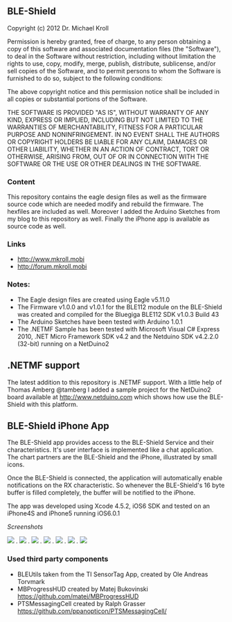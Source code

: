 ## BLE-Shield


Copyright (c) 2012 Dr. Michael Kroll

Permission is hereby granted, free of charge, to any person obtaining a copy of this 
software and associated documentation files (the "Software"), to deal in the Software 
without restriction, including without limitation the rights to use, copy, modify, merge, 
publish, distribute, sublicense, and/or sell copies of the Software, and to permit persons 
to whom the Software is furnished to do so, subject to the following conditions:

The above copyright notice and this permission notice shall be included in all copies or 
substantial portions of the Software.

THE SOFTWARE IS PROVIDED "AS IS", WITHOUT WARRANTY OF ANY KIND, EXPRESS OR IMPLIED, 
INCLUDING BUT NOT LIMITED TO THE WARRANTIES OF MERCHANTABILITY, FITNESS FOR A PARTICULAR 
PURPOSE AND NONINFRINGEMENT. IN NO EVENT SHALL THE AUTHORS OR COPYRIGHT HOLDERS BE LIABLE 
FOR ANY CLAIM, DAMAGES OR OTHER LIABILITY, WHETHER IN AN ACTION OF CONTRACT, TORT OR OTHERWISE, 
ARISING FROM, OUT OF OR IN CONNECTION WITH THE SOFTWARE OR THE USE OR OTHER DEALINGS IN THE SOFTWARE.

### Content

This repository contains the eagle design files as well as the firmware source code
which are needed modify and rebuild the firmware. The hexfiles are included as well.
Moreover I added the Arduino Sketches from my blog to this repository as well.
Finally the iPhone app is available as source code as well.

### Links
* http://www.mkroll.mobi
* http://forum.mkroll.mobi


### Notes:
* The Eagle design files are created using Eagle v5.11.0
* The Firmware v1.0.0 and v1.0.1 for the BLE112 module on the BLE-Shield was created and compiled for the Bluegiga BLE112 SDK v1.0.3 Build 43
* The Arduino Sketches have been tested with Arduino 1.0.1
* The .NETMF Sample has been tested with Microsoft Visual C# Express 2010, .NET Micro Framework SDK v4.2 and the Netduino SDK v4.2.2.0 (32-bit) running on a NetDuino2

## .NETMF support 
The latest addition to this repository is .NETMF support. With a little help of Thomas Amberg @tamberg I added a sample project for 
the NetDuino2 board available at http://www.netduino.com which shows how use the BLE-Shield with this platform.  

## BLE-Shield iPhone App

The BLE-Shield app provides access to the BLE-Shield Service and their characteristics. It's user interface is implemented like 
a chat application. The chart partners are the BLE-Shield and the iPhone, illustrated by small icons.

Once the BLE-Shield is connected, the application will automatically enable notifications on the RX characteristic. So whenever 
the BLE-Shield's 16 byte buffer is filled completely, the buffer will be notified to the iPhone. 

The app was developed using Xcode 4.5.2, iOS6 SDK and tested on an iPhone4S and iPhone5 running iOS6.0.1

*Screenshots*

<img src="http://www.mkroll.mobi/BLE-Shield-Files/iphone/BLE-Shield-iPhone1.PNG" /> 
. <img src="http://www.mkroll.mobi/BLE-Shield-Files/iphone/BLE-Shield-iPhone2.PNG" />
. <img src="http://www.mkroll.mobi/BLE-Shield-Files/iphone/BLE-Shield-iPhone3.PNG" />
. <img src="http://www.mkroll.mobi/BLE-Shield-Files/iphone/BLE-Shield-iPhone4.PNG" />
. <img src="http://www.mkroll.mobi/BLE-Shield-Files/iphone/BLE-Shield-iPhone5.PNG" />
. <img src="http://www.mkroll.mobi/BLE-Shield-Files/iphone/BLE-Shield-iPhone6.PNG" />
. <img src="http://www.mkroll.mobi/BLE-Shield-Files/iphone/BLE-Shield-iPhone7.PNG" />


### Used third party components

* BLEUtils taken from the TI SensorTag App, created by Ole Andreas Torvmark 
* MBProgressHUD created by Matej Bukovinski https://github.com/matej/MBProgressHUD
* PTSMessagingCell created by Ralph Grasser https://github.com/ppanopticon/PTSMessagingCell/
